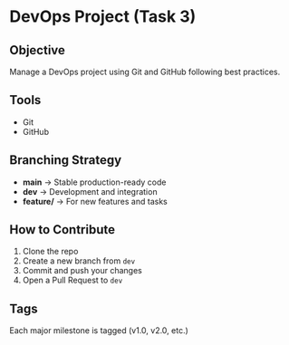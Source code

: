 # DevOps Project (Task 3)

## Objective
Manage a DevOps project using Git and GitHub following best practices.

## Tools
- Git
- GitHub

## Branching Strategy
- **main** → Stable production-ready code
- **dev** → Development and integration
- **feature/** → For new features and tasks

## How to Contribute
1. Clone the repo
2. Create a new branch from `dev`
3. Commit and push your changes
4. Open a Pull Request to `dev`

## Tags
Each major milestone is tagged (v1.0, v2.0, etc.)
